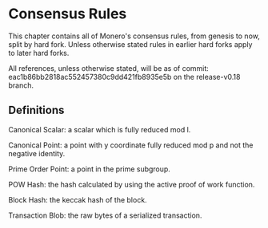 # Consensus Rules

This chapter contains all of Monero's consensus rules, from genesis to now, split by hard fork. Unless otherwise stated rules in earlier
hard forks apply to later hard forks.

All references, unless otherwise stated, will be as of commit: eac1b86bb2818ac552457380c9dd421fb8935e5b on the release-v0.18 branch.

## Definitions

Canonical Scalar:
a scalar which is fully reduced mod l.

Canonical Point:
a point with y coordinate fully reduced mod p and not the negative identity.

Prime Order Point:
a point in the prime subgroup.

POW Hash:
the hash calculated by using the active proof of work function.

Block Hash:
the keccak hash of the block.

Transaction Blob:
the raw bytes of a serialized transaction.
